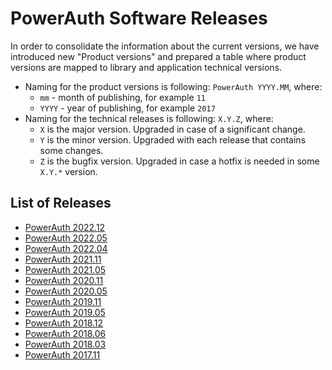 # PowerAuth Software Releases

In order to consolidate the information about the current versions, we have introduced new "Product versions" and prepared a table where product versions are mapped to library and application technical versions.

- Naming for the product versions is following: `PowerAuth YYYY.MM`, where:
    - `mm` - month of publishing, for example `11`
    - `YYYY` - year of publishing, for example `2017`
- Naming for the technical releases is following: `X.Y.Z`, where:
    - `X` is the major version. Upgraded in case of a significant change.
    - `Y` is the minor version. Upgraded with each release that contains some changes.
    - `Z` is the bugfix version. Upgraded in case a hotfix is needed in some `X.Y.*` version.

## List of Releases

- [PowerAuth 2022.12](./PowerAuth-2022.12.md)
- [PowerAuth 2022.05](./PowerAuth-2022.05.md)
- [PowerAuth 2022.04](./PowerAuth-2022.04.md)
- [PowerAuth 2021.11](./PowerAuth-2021.11.md)
- [PowerAuth 2021.05](./PowerAuth-2021.05.md)
- [PowerAuth 2020.11](./PowerAuth-2020.11.md)
- [PowerAuth 2020.05](./PowerAuth-2020.05.md)
- [PowerAuth 2019.11](./PowerAuth-2019.11.md)
- [PowerAuth 2019.05](./PowerAuth-2019.05.md)
- [PowerAuth 2018.12](./PowerAuth-2018.12.md)
- [PowerAuth 2018.06](./PowerAuth-2018.06.md)
- [PowerAuth 2018.03](./PowerAuth-2018.03.md)
- [PowerAuth 2017.11](./PowerAuth-2017.11.md)
